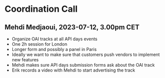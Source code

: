 # Coordination Call

## Mehdi Medjaoui, 2023-07-12, 3.00pm CET

- Organize OAI tracks at all API days events
- One 2h session for London
- Longer form and possibly a panel in Paris
- Ideally we want to make sure that customers push vendors to implement new features
- Mehdi makes sure API days submission forms ask about the OAI track
- Erik records a video with Mehdi to start advertising the track
